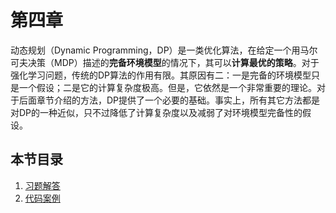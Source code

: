 # 第四章

动态规划（Dynamic Programming，DP）是一类优化算法，在给定一个用马尔可夫决策（MDP）描述的**完备环境模型**的情况下，其可以**计算最优的策略**。对于强化学习问题，传统的DP算法的作用有限。其原因有二：一是完备的环境模型只是一个假设；二是它的计算复杂度极高。但是，它依然是一个非常重要的理论。对于后面章节介绍的方法，DP提供了一个必要的基础。事实上，所有其它方法都是对DP的一种近似，只不过降低了计算复杂度以及减弱了对环境模型完备性的假设。

## 本节目录

1. [习题解答](习题解答.md)
1. [代码案例](代码案例.md)

